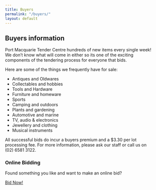 ```yaml
---
title: Buyers
permalink: "/buyers/"
layout: default
---
```


## Buyers information

Port Macquarie Tender Centre hundreds of new items every single week! We don’t know what will come in either so its one of the exciting components of the tendering process for everyone that bids.

Here are some of the things we frequently have for sale:

*   Antiques and Oldwares
*   Collectables and hobbies
*   Tools and Hardware
*   Furniture and homeware
*   Sports
*   Camping and outdoors
*   Plants and gardening
*   Automotive and marine
*   TV, audio & electronics
*   Jewellery and clothing
*   Musical instruments

All successful bids do incur a buyers premium and a $3.30 per lot processing fee. For more information, please ask our staff or call us on (02) 6581 3122.

### Online Bidding

Found something you like and want to make an online bid?

<a class="btn btn-primary" href="/online-bid/" role="button">Bid Now!</a>